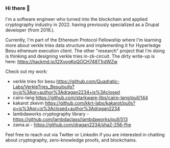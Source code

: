 ### Hi there 👋

I'm a software engineer who turned into the blockchain and applied cryptography industry in 2022. having previously specialized as a Drupal developer (from 2016.).

Currently, I'm part of the Ethereum Protocol Fellowship where I'm learning more about verkle tries data structure and implementing it for Hyperledge Besu ethereum execution client. The other "research" project that I'm doing is thinking and designing verkle tries in-zk-circuit. The dirty write-up is here: https://hackmd.io/l2XvogKoQOCH748T1rdWZw

Check out my work:

- verkle tries for besu https://github.com/Quadratic-Labs/VerkleTries_Besu/pulls?q=is%3Apr+author%3Adragan2234+is%3Aclosed
- cairo-lang https://github.com/starkware-libs/cairo-lang/pull/144
- kakarot zkevm https://github.com/kkrt-labs/kakarot/pulls?q=is%3Apr+is%3Aclosed+author%3Adragan2234
- lambdaworks cryptography library - https://github.com/lambdaclass/lambdaworks/pull/513 
- zama.ai - https://github.com/dragan2234/sha2-256-fhe

Feel free to reach out via Twitter or Linkedin if you are interested in chatting about cryptography, zero-knowledge proofs, and blockchains.

<!--
**dragan2234/dragan2234** is a ✨ _special_ ✨ repository because its `README.md` (this file) appears on your GitHub profile.

Here are some ideas to get you started:

- 🔭 I’m currently working on ...
- 🌱 I’m currently learning ...
- 👯 I’m looking to collaborate on ...
- 🤔 I’m looking for help with ...
- 💬 Ask me about ...
- 📫 How to reach me: ...
- 😄 Pronouns: ...
- ⚡ Fun fact: ...
-->
